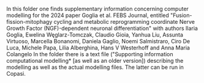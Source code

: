 In this folder one finds supplementary information concerning computer modelling for the 2024 paper Goglia et al. FEBS Journal, entitled 
"Fusion-fission-mitophagy cycling and metabolic reprogramming coordinate Nerve Growth Factor (NGF)-dependent neuronal differentiation"
with authors
Ilaria Goglia, Ewelina Węglarz-Tomczak, Claudio Gioia, Yanhua Liu, Assunta Virtuoso, Marcella Bonanomi, Daniela Gaglio, Noemi Salmistraro, Ciro De Luca, Michele Papa, Lilia Alberghina, Hans V Westerhoff and Anna Maria Colangelo
In the folder there is a text file ("Supporting information computational modelling* [as well as an older version]) describing the modelling as well as the actual modelling files.  The latter can be run in Copasi.
